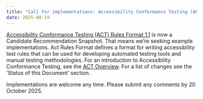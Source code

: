 ```yaml
---
title: "Call for implementations: Accessibility Conformance Testing (ACT) Rules Format 1.1 — Candidate Recommendation"
date: 2025-08-19
---
```


[Accessibility Conformance Testing (ACT) Rules Format 1.1](https://www.w3.org/WAI/standards-guidelines/act/) is now a Candidate Recommendation Snapshot. That means we’re seeking example implementations. Act Rules Format defines a format for writing accessibility test rules that can be used for developing automated testing tools and manual testing methodologies. For an introduction to Accessibility Conformance Testing, see the [ACT Overview](https://www.w3.org/WAI/standards-guidelines/act/). For a list of changes see the ‘Status of this Document’ section.

Implementations are welcome any time. Please submit any comments by 20 October 2025.
